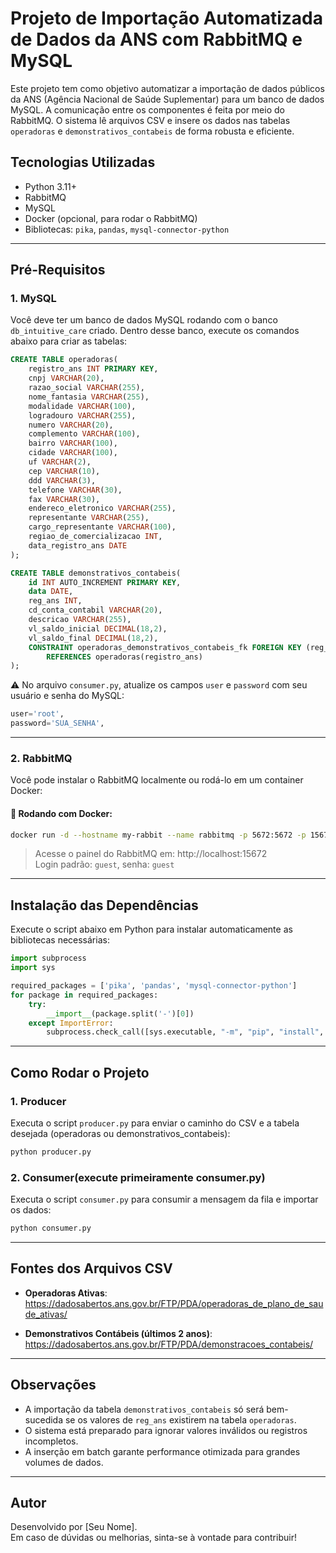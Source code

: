 
# Projeto de Importação Automatizada de Dados da ANS com RabbitMQ e MySQL

Este projeto tem como objetivo automatizar a importação de dados públicos da ANS (Agência Nacional de Saúde Suplementar) para um banco de dados MySQL. A comunicação entre os componentes é feita por meio do RabbitMQ. O sistema lê arquivos CSV e insere os dados nas tabelas `operadoras` e `demonstrativos_contabeis` de forma robusta e eficiente.

## Tecnologias Utilizadas

- Python 3.11+
- RabbitMQ
- MySQL
- Docker (opcional, para rodar o RabbitMQ)
- Bibliotecas: `pika`, `pandas`, `mysql-connector-python`

---

## Pré-Requisitos

### 1. MySQL

Você deve ter um banco de dados MySQL rodando com o banco `db_intuitive_care` criado. Dentro desse banco, execute os comandos abaixo para criar as tabelas:

```sql
CREATE TABLE operadoras(
    registro_ans INT PRIMARY KEY,
    cnpj VARCHAR(20),
    razao_social VARCHAR(255),
    nome_fantasia VARCHAR(255),
    modalidade VARCHAR(100),
    logradouro VARCHAR(255),
    numero VARCHAR(20),
    complemento VARCHAR(100),
    bairro VARCHAR(100),
    cidade VARCHAR(100),
    uf VARCHAR(2),
    cep VARCHAR(10),
    ddd VARCHAR(3),
    telefone VARCHAR(30),
    fax VARCHAR(30),
    endereco_eletronico VARCHAR(255),
    representante VARCHAR(255),
    cargo_representante VARCHAR(100),
    regiao_de_comercializacao INT,
    data_registro_ans DATE
);

CREATE TABLE demonstrativos_contabeis(
    id INT AUTO_INCREMENT PRIMARY KEY,
    data DATE,
    reg_ans INT,
    cd_conta_contabil VARCHAR(20),
    descricao VARCHAR(255),
    vl_saldo_inicial DECIMAL(18,2),
    vl_saldo_final DECIMAL(18,2),
    CONSTRAINT operadoras_demonstrativos_contabeis_fk FOREIGN KEY (reg_ans) 
        REFERENCES operadoras(registro_ans)
);
```

⚠️ No arquivo `consumer.py`, atualize os campos `user` e `password` com seu usuário e senha do MySQL:
```python
user='root',
password='SUA_SENHA',
```

---

### 2. RabbitMQ

Você pode instalar o RabbitMQ localmente ou rodá-lo em um container Docker:

#### 🐳 Rodando com Docker:
```bash
docker run -d --hostname my-rabbit --name rabbitmq -p 5672:5672 -p 15672:15672 rabbitmq:3-management
```

> Acesse o painel do RabbitMQ em: http://localhost:15672  
> Login padrão: `guest`, senha: `guest`

---

## Instalação das Dependências

Execute o script abaixo em Python para instalar automaticamente as bibliotecas necessárias:

```python
import subprocess
import sys

required_packages = ['pika', 'pandas', 'mysql-connector-python']
for package in required_packages:
    try:
        __import__(package.split('-')[0])
    except ImportError:
        subprocess.check_call([sys.executable, "-m", "pip", "install", package])
```

---

## Como Rodar o Projeto

### 1. Producer

Executa o script `producer.py` para enviar o caminho do CSV e a tabela desejada (operadoras ou demonstrativos_contabeis):

```bash
python producer.py
```

### 2. Consumer(execute primeiramente consumer.py)

Executa o script `consumer.py` para consumir a mensagem da fila e importar os dados:

```bash
python consumer.py
```

---

## Fontes dos Arquivos CSV

- **Operadoras Ativas**:  
  https://dadosabertos.ans.gov.br/FTP/PDA/operadoras_de_plano_de_saude_ativas/

- **Demonstrativos Contábeis (últimos 2 anos)**:  
  https://dadosabertos.ans.gov.br/FTP/PDA/demonstracoes_contabeis/

---

## Observações

- A importação da tabela `demonstrativos_contabeis` só será bem-sucedida se os valores de `reg_ans` existirem na tabela `operadoras`.
- O sistema está preparado para ignorar valores inválidos ou registros incompletos.
- A inserção em batch garante performance otimizada para grandes volumes de dados.

---

## Autor

Desenvolvido por [Seu Nome].  
Em caso de dúvidas ou melhorias, sinta-se à vontade para contribuir!

